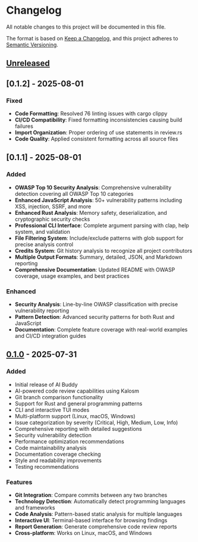 # Changelog

All notable changes to this project will be documented in this file.

The format is based on [Keep a Changelog](https://keepachangelog.com/en/1.0.0/),
and this project adheres to [Semantic Versioning](https://semver.org/spec/v2.0.0.html).

## [Unreleased]

## [0.1.2] - 2025-08-01

### Fixed
- **Code Formatting**: Resolved 76 linting issues with cargo clippy
- **CI/CD Compatibility**: Fixed formatting inconsistencies causing build failures
- **Import Organization**: Proper ordering of use statements in review.rs
- **Code Quality**: Applied consistent formatting across all source files

## [0.1.1] - 2025-08-01

### Added
- **OWASP Top 10 Security Analysis**: Comprehensive vulnerability detection covering all OWASP Top 10 categories
- **Enhanced JavaScript Analysis**: 50+ vulnerability patterns including XSS, injection, SSRF, and more
- **Enhanced Rust Analysis**: Memory safety, deserialization, and cryptographic security checks
- **Professional CLI Interface**: Complete argument parsing with clap, help system, and validation
- **File Filtering System**: Include/exclude patterns with glob support for precise analysis control
- **Credits System**: Git history analysis to recognize all project contributors
- **Multiple Output Formats**: Summary, detailed, JSON, and Markdown reporting
- **Comprehensive Documentation**: Updated README with OWASP coverage, usage examples, and best practices

### Enhanced
- **Security Analysis**: Line-by-line OWASP classification with precise vulnerability reporting
- **Pattern Detection**: Advanced security patterns for both Rust and JavaScript
- **Documentation**: Complete feature coverage with real-world examples and CI/CD integration guides

## [0.1.0] - 2025-07-31

### Added
- Initial release of AI Buddy
- AI-powered code review capabilities using Kalosm
- Git branch comparison functionality
- Support for Rust and general programming patterns
- CLI and interactive TUI modes
- Multi-platform support (Linux, macOS, Windows)
- Issue categorization by severity (Critical, High, Medium, Low, Info)
- Comprehensive reporting with detailed suggestions
- Security vulnerability detection
- Performance optimization recommendations
- Code maintainability analysis
- Documentation coverage checking
- Style and readability improvements
- Testing recommendations

### Features
- **Git Integration**: Compare commits between any two branches
- **Technology Detection**: Automatically detect programming languages and frameworks
- **Code Analysis**: Pattern-based static analysis for multiple languages
- **Interactive UI**: Terminal-based interface for browsing findings
- **Report Generation**: Generate comprehensive code review reports
- **Cross-platform**: Works on Linux, macOS, and Windows

[Unreleased]: https://github.com/edgarhsanchez/ai_code_buddy/compare/v0.1.0...HEAD
[0.1.0]: https://github.com/edgarhsanchez/ai_code_buddy/releases/tag/v0.1.0
